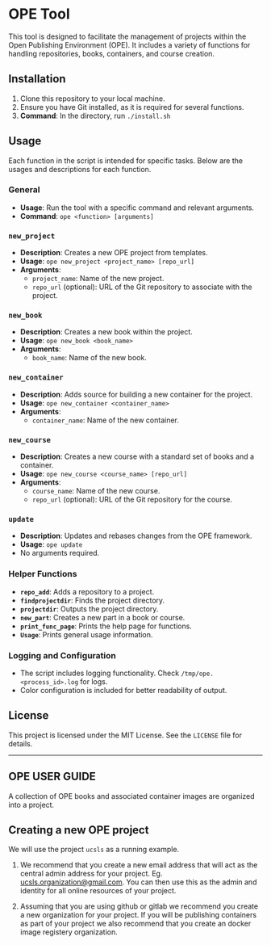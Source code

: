 # OPE Tool

This tool is designed to facilitate the management of projects within the Open Publishing Environment (OPE). It includes a variety of functions for handling repositories, books, containers, and course creation.

## Installation

1. Clone this repository to your local machine.
2. Ensure you have Git installed, as it is required for several functions.
3. **Command**: In the directory, run `./install.sh`

## Usage

Each function in the script is intended for specific tasks. Below are the usages and descriptions for each function.

### General

- **Usage**: Run the tool with a specific command and relevant arguments.
- **Command**: `ope <function> [arguments]`

### `new_project` 

- **Description**: Creates a new OPE project from templates.
- **Usage**: `ope new_project <project_name> [repo_url]`
- **Arguments**:
  - `project_name`: Name of the new project.
  - `repo_url` (optional): URL of the Git repository to associate with the project.

### `new_book`

- **Description**: Creates a new book within the project.
- **Usage**: `ope new_book <book_name>`
- **Arguments**:
  - `book_name`: Name of the new book.

### `new_container`

- **Description**: Adds source for building a new container for the project.
- **Usage**: `ope new_container <container_name>`
- **Arguments**:
  - `container_name`: Name of the new container.

### `new_course`

- **Description**: Creates a new course with a standard set of books and a container.
- **Usage**: `ope new_course <course_name> [repo_url]`
- **Arguments**:
  - `course_name`: Name of the new course.
  - `repo_url` (optional): URL of the Git repository for the course.

### `update`

- **Description**: Updates and rebases changes from the OPE framework.
- **Usage**: `ope update`
- No arguments required.

### Helper Functions

- **`repo_add`**: Adds a repository to a project.
- **`findprojectdir`**: Finds the project directory.
- **`projectdir`**: Outputs the project directory.
- **`new_part`**: Creates a new part in a book or course.
- **`print_func_page`**: Prints the help page for functions.
- **`Usage`**: Prints general usage information.

### Logging and Configuration

- The script includes logging functionality. Check `/tmp/ope.<process_id>.log` for logs.
- Color configuration is included for better readability of output.


## License

This project is licensed under the MIT License. See the `LICENSE` file for details.

---

## OPE USER GUIDE

A collection of OPE books and associated container images are organized into a project.

## Creating a new OPE project

We will use the project `ucsls` as a running example.

1. We recommend that you create a new email address that will act as the central admin address for your project.  Eg. ucsls.organization@gmail.com.  You can then use this as the admin and identity for all online resources of your project.

2. Assuming that you are using github or gitlab we recommend you create a new organization for your project.  If you will be publishing containers as part of your project we also recommend that you create an docker image registery organization.

